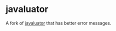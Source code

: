 # javaluator
A fork of [javaluator](http://javaluator.sourceforge.net) that has better error messages.

